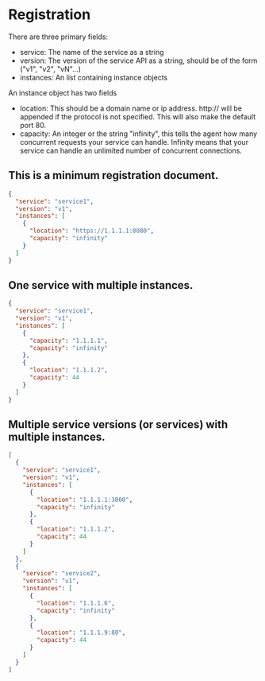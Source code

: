 Registration
=====

There are three primary fields:

- service: The name of the service as a string
- version: The version of the service API as a string, should be of the form ("v1", "v2", "vN"...)
- instances: An list containing instance objects

An instance object has two fields
- location: This should be a domain name or ip address. http:// will be appended if
the protocol is not specified. This will also make the default port 80.
- capacity: An integer or the string "infinity", this tells the agent how many concurrent
requests your service can handle. Infinity means that your service can handle an unlimited
number of concurrent connections.

This is a minimum registration document.
-----

```json
{
  "service": "service1",
  "version": "v1",
  "instances": [
    {
      "location": "https://1.1.1.1:8080",
      "capacity": "infinity"
    }
  ]
}
```

One service with multiple instances.
-----

```json
{
  "service": "service1",
  "version": "v1",
  "instances": [
    {
      "capacity": "1.1.1.1",
      "capacity": "infinity"
    },
    {
      "location": "1.1.1.2",
      "capacity": 44
    }
  ]
}
```

Multiple service versions (or services) with multiple instances.
----

```json
[
  {
    "service": "service1",
    "version": "v1",
    "instances": [
      {
        "location": "1.1.1.1:3000",
        "capacity": "infinity"
      },
      {
        "location": "1.1.1.2",
        "capacity": 44
      }
    ]
  },
  {
    "service": "service2",
    "version": "v1",
    "instances": [
      {
        "location": "1.1.1.6",
        "capacity": "infinity"
      },
      {
        "location": "1.1.1.9:80",
        "capacity": 44
      }
    ]
  }
]
```
